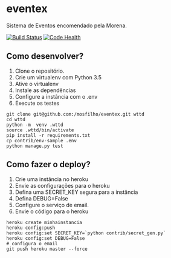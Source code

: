# eventex

Sistema de Eventos encomendado pela Morena.

[![Build Status](https://travis-ci.org/mosfilho/eventex.svg?branch=master)](https://travis-ci.org/mosfilho/eventex) [![Code Health](https://landscape.io/github/mosfilho/eventex/master/landscape.svg?style=flat)](https://landscape.io/github/mosfilho/eventex/master)

## Como desenvolver?

1. Clone o repositório.
2. Crie um virtualenv com Python 3.5
3. Ative o virtualenv
4. Instale as dependências
5. Configure a instância com o .env
6. Execute os testes

```console
git clone git@github.com:/mosfilho/eventex.git wttd
cd wttd
python -m  venv .wttd
source .wttd/bin/activate
pip install -r requirements.txt
cp contrib/env-sample .env
python manage.py test
```

## Como fazer o deploy?

1. Crie uma instância no heroku
2. Envie as configurações para o heroku
3. Defina uma SECRET_KEY segura para a instância
4. Defina DEBUG=False
5. Configure o serviço de email.
6. Envie o código para o heroku

```console
heroku create minhainstancia
heroku config:push
heroku config:set SECRET_KEY=`python contrib/secret_gen.py`
heroku config:set DEBUG=False
# configura o email
git push heroku master --force
```
